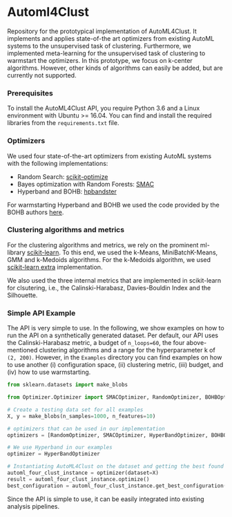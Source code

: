 # Automl4Clust

Repository for the prototypical implementation of AutoML4Clust.
It implements and applies state-of-the art optimizers from existing AutoML systems to the unsupervised task of clustering.
Furthermore, we implemented meta-learning for the unsupervised task of clustering to warmstart the optimizers.
In this prototype, we focus on k-center algorithms.
However, other kinds of algorithms can easily be added, but are currently not supported.

### Prerequisites

To install the AutoML4Clust API, you require Python 3.6 and a Linux environment with Ubuntu >= 16.04.
You can find and install the required libraries from the `requirements.txt` file.
 
### Optimizers
We used four state-of-the-art optimizers from existing AutoML systems with the following implementations:
- Random Search: [scikit-optimize](https://scikit-optimize.github.io/stable/)
- Bayes optimization with Random Forests: [SMAC](https://github.com/automl/SMAC3)
- Hyperband and BOHB: [hpbandster](https://github.com/automl/HpBandSter)

For warmstarting Hyperband and BOHB we used the code provided by the BOHB authors [here](https://github.com/automl/HpBandSter/issues/71). 

### Clustering algorithms and metrics

For the clustering algorithms and metrics, we rely on the prominent ml-library [scikit-learn](https://scikit-learn.org/stable/modules/clustering.html).
To this end, we used the k-Means, MiniBatchK-Means, GMM and k-Medoids algorithms.
For the k-Medoids algorithm, we used [scikit-learn extra](https://scikit-learn-extra.readthedocs.io/en/latest/generated/sklearn_extra.cluster.KMedoids.html)
implementation.

We also used the three internal metrics that are implemented in scikit-learn for clsutering, i.e.,
the Calinski-Harabasz, Davies-Bouldin Index and the Silhouette.

### Simple API Example

The API is very simple to use.
In the following, we show examples on how to run the API on a synthetically generated dataset.
Per default, our API uses the Calinski-Harabasz metric, a budget of `n_loops=60`, the four above-mentioned clustering algorithms 
and a range for the hyperparameter k of `(2, 200)`.
However, in the `Examples` directory you can find examples on how to use another (i) configuration space, 
(ii) clustering metric, (iii) budget, and (iv) how to use warmstarting.

````python
from sklearn.datasets import make_blobs

from Optimizer.Optimizer import SMACOptimizer, RandomOptimizer, BOHBOptimizer, HyperBandOptimizer

# Create a testing data set for all examples
X, y = make_blobs(n_samples=1000, n_features=10)

# optimizers that can be used in our implementation
optimizers = [RandomOptimizer, SMACOptimizer, HyperBandOptimizer, BOHBOptimizer]

# We use Hyperband in our examples
optimizer = HyperBandOptimizer

# Instantiating AutoML4Clust on the dataset and getting the best found configuration
automl_four_clust_instance = optimizer(dataset=X)
result = automl_four_clust_instance.optimize()
best_configuration = automl_four_clust_instance.get_best_configuration()
````

Since the API is simple to use, it can be easily integrated into existing analysis pipelines.
